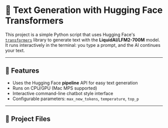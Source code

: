 # 🤖 Text Generation with Hugging Face Transformers

This project is a simple Python script that uses Hugging Face's [`transformers`](https://huggingface.co/docs/transformers/index) library to generate text with the **LiquidAI/LFM2-700M** model.  
It runs interactively in the terminal: you type a prompt, and the AI continues your text.

---

## 🚀 Features
- Uses the Hugging Face **pipeline** API for easy text generation
- Runs on CPU/GPU (Mac MPS supported)
- Interactive command-line chatbot style interface
- Configurable parameters: `max_new_tokens`, `temperature`, `top_p`

---

## 📂 Project Files
